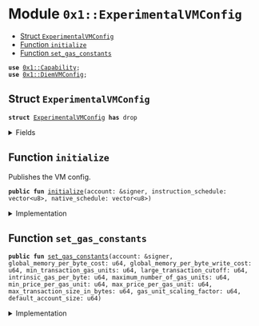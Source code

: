 
<a name="0x1_ExperimentalVMConfig"></a>

# Module `0x1::ExperimentalVMConfig`



-  [Struct `ExperimentalVMConfig`](#0x1_ExperimentalVMConfig_ExperimentalVMConfig)
-  [Function `initialize`](#0x1_ExperimentalVMConfig_initialize)
-  [Function `set_gas_constants`](#0x1_ExperimentalVMConfig_set_gas_constants)


<pre><code><b>use</b> <a href="../../../../../../../experimental/releases/artifacts/current/build/MoveStdlib/docs/Capability.md#0x1_Capability">0x1::Capability</a>;
<b>use</b> <a href="../../../../../../../experimental/releases/artifacts/current/build/DiemCoreFramework/docs/DiemVMConfig.md#0x1_DiemVMConfig">0x1::DiemVMConfig</a>;
</code></pre>



<a name="0x1_ExperimentalVMConfig_ExperimentalVMConfig"></a>

## Struct `ExperimentalVMConfig`



<pre><code><b>struct</b> <a href="ExperimentalVMConfig.md#0x1_ExperimentalVMConfig">ExperimentalVMConfig</a> <b>has</b> drop
</code></pre>



<details>
<summary>Fields</summary>


<dl>
<dt>
<code>dummy_field: bool</code>
</dt>
<dd>

</dd>
</dl>


</details>

<a name="0x1_ExperimentalVMConfig_initialize"></a>

## Function `initialize`

Publishes the VM config.


<pre><code><b>public</b> <b>fun</b> <a href="ExperimentalVMConfig.md#0x1_ExperimentalVMConfig_initialize">initialize</a>(account: &signer, instruction_schedule: vector&lt;u8&gt;, native_schedule: vector&lt;u8&gt;)
</code></pre>



<details>
<summary>Implementation</summary>


<pre><code><b>public</b> <b>fun</b> <a href="ExperimentalVMConfig.md#0x1_ExperimentalVMConfig_initialize">initialize</a>(
    account: &signer,
    instruction_schedule: vector&lt;u8&gt;,
    native_schedule: vector&lt;u8&gt;,
) {
    <a href="../../../../../../../experimental/releases/artifacts/current/build/DiemCoreFramework/docs/DiemVMConfig.md#0x1_DiemVMConfig_initialize">DiemVMConfig::initialize</a>&lt;<a href="ExperimentalVMConfig.md#0x1_ExperimentalVMConfig">ExperimentalVMConfig</a>&gt;(account, instruction_schedule, native_schedule);
    <a href="../../../../../../../experimental/releases/artifacts/current/build/MoveStdlib/docs/Capability.md#0x1_Capability_create">Capability::create</a>&lt;<a href="ExperimentalVMConfig.md#0x1_ExperimentalVMConfig">ExperimentalVMConfig</a>&gt;(account, &<a href="ExperimentalVMConfig.md#0x1_ExperimentalVMConfig">ExperimentalVMConfig</a> {});
}
</code></pre>



</details>

<a name="0x1_ExperimentalVMConfig_set_gas_constants"></a>

## Function `set_gas_constants`



<pre><code><b>public</b> <b>fun</b> <a href="ExperimentalVMConfig.md#0x1_ExperimentalVMConfig_set_gas_constants">set_gas_constants</a>(account: &signer, global_memory_per_byte_cost: u64, global_memory_per_byte_write_cost: u64, min_transaction_gas_units: u64, large_transaction_cutoff: u64, intrinsic_gas_per_byte: u64, maximum_number_of_gas_units: u64, min_price_per_gas_unit: u64, max_price_per_gas_unit: u64, max_transaction_size_in_bytes: u64, gas_unit_scaling_factor: u64, default_account_size: u64)
</code></pre>



<details>
<summary>Implementation</summary>


<pre><code><b>public</b> <b>fun</b> <a href="ExperimentalVMConfig.md#0x1_ExperimentalVMConfig_set_gas_constants">set_gas_constants</a>(
    account: &signer,
    global_memory_per_byte_cost: u64,
    global_memory_per_byte_write_cost: u64,
    min_transaction_gas_units: u64,
    large_transaction_cutoff: u64,
    intrinsic_gas_per_byte: u64,
    maximum_number_of_gas_units: u64,
    min_price_per_gas_unit: u64,
    max_price_per_gas_unit: u64,
    max_transaction_size_in_bytes: u64,
    gas_unit_scaling_factor: u64,
    default_account_size: u64,
) {
    <a href="../../../../../../../experimental/releases/artifacts/current/build/DiemCoreFramework/docs/DiemVMConfig.md#0x1_DiemVMConfig_set_gas_constants">DiemVMConfig::set_gas_constants</a>&lt;<a href="ExperimentalVMConfig.md#0x1_ExperimentalVMConfig">ExperimentalVMConfig</a>&gt;(
        global_memory_per_byte_cost,
        global_memory_per_byte_write_cost,
        min_transaction_gas_units,
        large_transaction_cutoff,
        intrinsic_gas_per_byte,
        maximum_number_of_gas_units,
        min_price_per_gas_unit,
        max_price_per_gas_unit,
        max_transaction_size_in_bytes,
        gas_unit_scaling_factor,
        default_account_size,
        &<a href="../../../../../../../experimental/releases/artifacts/current/build/MoveStdlib/docs/Capability.md#0x1_Capability_acquire">Capability::acquire</a>(account, &<a href="ExperimentalVMConfig.md#0x1_ExperimentalVMConfig">ExperimentalVMConfig</a> {}),
    );
}
</code></pre>



</details>
